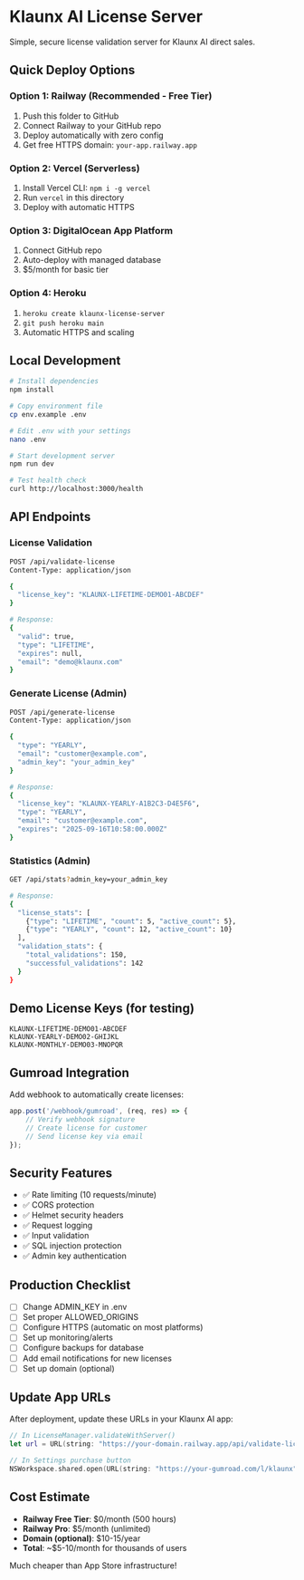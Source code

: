# Klaunx AI License Server

Simple, secure license validation server for Klaunx AI direct sales.

## Quick Deploy Options

### Option 1: Railway (Recommended - Free Tier)
1. Push this folder to GitHub
2. Connect Railway to your GitHub repo
3. Deploy automatically with zero config
4. Get free HTTPS domain: `your-app.railway.app`

### Option 2: Vercel (Serverless)
1. Install Vercel CLI: `npm i -g vercel`
2. Run `vercel` in this directory
3. Deploy with automatic HTTPS

### Option 3: DigitalOcean App Platform
1. Connect GitHub repo
2. Auto-deploy with managed database
3. $5/month for basic tier

### Option 4: Heroku
1. `heroku create klaunx-license-server`
2. `git push heroku main`
3. Automatic HTTPS and scaling

## Local Development

```bash
# Install dependencies
npm install

# Copy environment file
cp env.example .env

# Edit .env with your settings
nano .env

# Start development server
npm run dev

# Test health check
curl http://localhost:3000/health
```

## API Endpoints

### License Validation
```bash
POST /api/validate-license
Content-Type: application/json

{
  "license_key": "KLAUNX-LIFETIME-DEMO01-ABCDEF"
}

# Response:
{
  "valid": true,
  "type": "LIFETIME",
  "expires": null,
  "email": "demo@klaunx.com"
}
```

### Generate License (Admin)
```bash
POST /api/generate-license
Content-Type: application/json

{
  "type": "YEARLY",
  "email": "customer@example.com",
  "admin_key": "your_admin_key"
}

# Response:
{
  "license_key": "KLAUNX-YEARLY-A1B2C3-D4E5F6",
  "type": "YEARLY",
  "email": "customer@example.com",
  "expires": "2025-09-16T10:58:00.000Z"
}
```

### Statistics (Admin)
```bash
GET /api/stats?admin_key=your_admin_key

# Response:
{
  "license_stats": [
    {"type": "LIFETIME", "count": 5, "active_count": 5},
    {"type": "YEARLY", "count": 12, "active_count": 10}
  ],
  "validation_stats": {
    "total_validations": 150,
    "successful_validations": 142
  }
}
```

## Demo License Keys (for testing)

```
KLAUNX-LIFETIME-DEMO01-ABCDEF
KLAUNX-YEARLY-DEMO02-GHIJKL
KLAUNX-MONTHLY-DEMO03-MNOPQR
```

## Gumroad Integration

Add webhook to automatically create licenses:

```javascript
app.post('/webhook/gumroad', (req, res) => {
    // Verify webhook signature
    // Create license for customer
    // Send license key via email
});
```

## Security Features

- ✅ Rate limiting (10 requests/minute)
- ✅ CORS protection
- ✅ Helmet security headers
- ✅ Request logging
- ✅ Input validation
- ✅ SQL injection protection
- ✅ Admin key authentication

## Production Checklist

- [ ] Change ADMIN_KEY in .env
- [ ] Set proper ALLOWED_ORIGINS
- [ ] Configure HTTPS (automatic on most platforms)
- [ ] Set up monitoring/alerts
- [ ] Configure backups for database
- [ ] Add email notifications for new licenses
- [ ] Set up domain (optional)

## Update App URLs

After deployment, update these URLs in your Klaunx AI app:

```swift
// In LicenseManager.validateWithServer()
let url = URL(string: "https://your-domain.railway.app/api/validate-license")

// In Settings purchase button
NSWorkspace.shared.open(URL(string: "https://your-gumroad.com/l/klaunx")!)
```

## Cost Estimate

- **Railway Free Tier**: $0/month (500 hours)
- **Railway Pro**: $5/month (unlimited)
- **Domain (optional)**: $10-15/year
- **Total**: ~$5-10/month for thousands of users

Much cheaper than App Store infrastructure!


